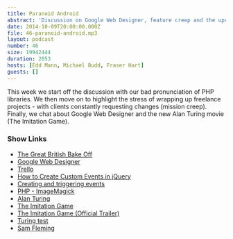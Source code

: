 ```yaml
---
title: Paranoid Android
abstract: 'Discussion on Google Web Designer, feature creep and the upcoming Turing movie'
date: 2014-10-09T20:00:00.000Z
file: 46-paranoid-android.mp3
layout: podcast
number: 46
size: 19942444
duration: 2053
hosts: [Edd Mann, Michael Budd, Fraser Hart]
guests: []
---
```


This week we start off the discussion with our bad pronunciation of PHP libraries.
We then move on to highlight the stress of wrapping up freelance projects - with clients constantly requesting changes (mission creep).
Finally, we chat about Google Web Designer and the new Alan Turing movie (The Imitation Game).

### Show Links

- [The Great British Bake Off](http://www.bbc.co.uk/programmes/b013pqnm)
- [Google Web Designer](http://www.google.co.uk/webdesigner/)
- [Trello](https://trello.com/)
- [How to Create Custom Events in jQuery](http://www.sitepoint.com/jquery-custom-events/)
- [Creating and triggering events](https://developer.mozilla.org/en-US/docs/Web/Guide/Events/Creating_and_triggering_events)
- [PHP - ImageMagick](http://php.net/manual/en/book.imagick.php)
- [Alan Turing](http://en.wikipedia.org/wiki/Alan_Turing)
- [The Imitation Game](http://www.imdb.com/title/tt2084970/)
- [The Imitation Game (Official Trailer)](http://www.imdb.com/video/imdb/vi969255961)
- [Turing test](http://en.wikipedia.org/wiki/Turing_test)
- [Sam Fleming](http://samfleming.me/)
